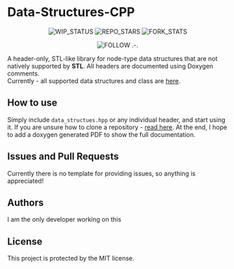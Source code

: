 # Data-Structures-CPP
<center>

![WIP_STATUS](https://img.shields.io/badge/STATUS-WIP-RED?style=for-the-badge&color=red)
![REPO_STARS](https://img.shields.io/github/stars/SleepiCaffeine/Data-Structures-CPP?style=for-the-badge&label=stars&color=ffc336)
![FORK_STATS](https://img.shields.io/github/forks/SleepiCaffeine/Data-Structures-CPP?style=for-the-badge&color=white)
  
</center>

<center>

![FOLLOW .-.](https://img.shields.io/github/followers/SleepiCaffeine?style=social&labelColor=purple&color=purple)
  
</center>


A header-only, STL-like library for node-type data structures that are not natively supported by **STL**. All headers are documented using Doxygen comments. <br>
Currently - all supported data structures and class are [here](https://github.com/SleepiCaffeine/Data-Structures-CPP/blob/main/status.md).

## How to use
Simply include `data_structues.hpp` or any individual header, and start using it. If you are unsure how to clone a repository - [read here](https://docs.github.com/en/repositories/creating-and-managing-repositories/cloning-a-repository). At the end, I hope to add a doxygen generated PDF to show the full documentation.

## Issues and Pull Requests
Currently there is no template for providing issues, so anything is appreciated! 

## Authors
I am the only developer working on this

## License
This project is protected by the MIT license.
